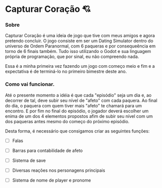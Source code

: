 # Capturar Coração 💘
### Sobre
Capturar Coração é uma ideia de jogo que tive com meus amigos e agora pretendo concluir.
O jogo consiste em ser um Dating Simulator dentro do universo de Ordem Paranormal, 
com 6 paqueras e por consequeência em torno de 6 finais também. 
Tudo isso utilizando o Godot e sua linguagem própria de programação, que por sinal,
eu não compreendo nada.

Essa é a minha primeira vez fazendo um jogo com começo meio e fim e a expectativa
é de terminá-lo no primeiro bimestre deste ano. 

### Como vai funcionar. 
 Até o presente momento a idéia é que cada "episódio" seja um dia e, ao decorrer de tal,
 deve subir seu nível de "afeto" com cada paquera. Ao final do dia, o paquera com quem tiver
 mais "afeto" te chamará para um encontro. E por fim no final do episódio, o jogador deverá
 escolher um enima de um dos 4 elementos propostos afim de subir seu nível com um dos paqueras
 antes mesmo do começo do próximo episódio. 

 Desta forma, é necessário que consigamos criar as seguintes funções: 
 
 - [ ]   Falas
 - [ ]  Barras para contabilidade de afeto
 - [ ]  Sistema de save
 - [ ]  Diversas reações nos personagens principais
 - [ ]  Sistema de nome de player e pronome
 
